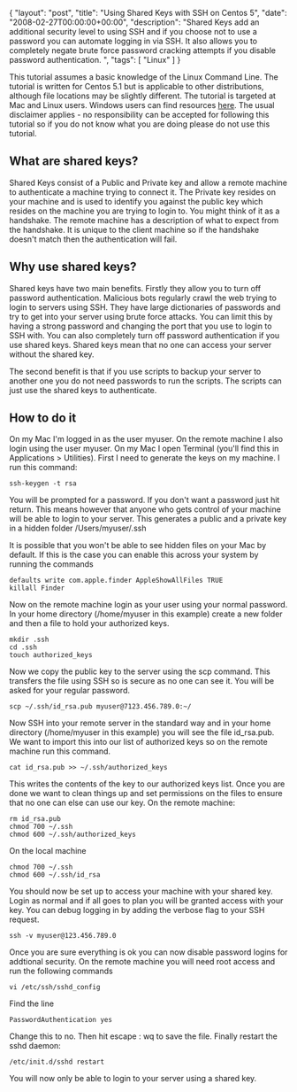 {
  "layout": "post",
  "title": "Using Shared Keys with SSH on Centos 5",
  "date": "2008-02-27T00:00:00+00:00",
  "description": "Shared Keys add an additional security level to using SSH and if you choose not to use a password you can automate logging in via SSH. It also allows you to completely negate brute force password cracking attempts if you disable password authentication. ",
  "tags": [
    "Linux"
  ]
}

This tutorial assumes a basic knowledge of the Linux Command Line. The tutorial is written for Centos 5.1 but is applicable to other distributions, although file locations may be slightly different. The tutorial is targeted at Mac and Linux users. Windows users can find resources [ here][1]. The usual disclaimer applies - no responsibility can be accepted for following this tutorial so if you do not know what you are doing please do not use this tutorial. 

## What are shared keys?

Shared Keys consist of a Public and Private key and allow a remote machine to authenticate a machine trying to connect it. The Private key resides on your machine and is used to identify you against the public key which resides on the machine you are trying to login to. You might think of it as a handshake. The remote machine has a description of what to expect from the handshake. It is unique to the client machine so if the handshake doesn't match then the authentication will fail.

## Why use shared keys?

Shared keys have two main benefits. Firstly they allow you to turn off password authentication. Malicious bots regularly crawl the web trying to login to servers using SSH. They have large dictionaries of passwords and try to get into your server using brute force attacks. You can limit this by having a strong password and changing the port that you use to login to SSH with. You can also completely turn off password authentication if you use shared keys. Shared keys mean that no one can access your server without the shared key. 

The second benefit is that if you use scripts to backup your server to another one you do not need passwords to run the scripts. The scripts can just use the shared keys to authenticate. 

## How to do it

On my Mac I'm logged in as the user myuser. On the remote machine I also login using the user myuser. On my Mac I open Terminal (you'll find this in Applications > Utilities). First I need to generate the keys on my machine. I run this command: 

    ssh-keygen -t rsa

You will be prompted for a password. If you don't want a password just hit return. This means however that anyone who gets control of your machine will be able to login to your server. This generates a public and a private key in a hidden folder /Users/myuser/.ssh

It is possible that you won't be able to see hidden files on your Mac by default. If this is the case you can enable this across your system by running the commands 

    defaults write com.apple.finder AppleShowAllFiles TRUE 
    killall Finder 

Now on the remote machine login as your user using your normal password. In your home directory (/home/myuser in this example) create a new folder and then a file to hold your authorized keys.  

    mkdir .ssh 
    cd .ssh 
    touch authorized_keys

Now we copy the public key to the server using the scp command. This transfers the file using SSH so is secure as no one can see it. You will be asked for your regular password.  

    scp ~/.ssh/id_rsa.pub myuser@7123.456.789.0:~/

Now SSH into your remote server in the standard way and in your home directory (/home/myuser in this example) you will see the file id_rsa.pub. We want to import this into our list of authorized keys so on the remote machine run this command.  

    cat id_rsa.pub >> ~/.ssh/authorized_keys

This writes the contents of the key to our authorized keys list. Once you are done we want to clean things up and set permissions on the files to ensure that no one can else can use our key. On the remote machine: 

    rm id_rsa.pub 
    chmod 700 ~/.ssh 
    chmod 600 ~/.ssh/authorized_keys

On the local machine 

    chmod 700 ~/.ssh 
    chmod 600 ~/.ssh/id_rsa 

You should now be set up to access your machine with your shared key. Login as normal and if all goes to plan you will be granted access with your key. You can debug logging in by adding the verbose flag to your SSH request. 

    ssh -v myuser@123.456.789.0 

Once you are sure everything is ok you can now disable password logins for addtional security. On the remote machine you will need root access and run the following commands 

    vi /etc/ssh/sshd_config 

Find the line  

    PasswordAuthentication yes 

Change this to no. Then hit escape : wq to save the file. Finally restart the sshd daemon: 

    /etc/init.d/sshd restart 

You will now only be able to login to your server using a shared key.

 [1]: http://blog.juvely.com/2007/01/05/howto-svnssh-with-multiple-users-and-password-less-logins-part-2/
